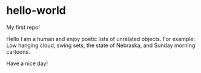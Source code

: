 # hello-world
My first repo!

Hello I am a human and enjoy poetic lists of unrelated objects. For example: Low hanging cloud, swing sets, the state of Nebraska, and Sunday morning cartoons.

Have a nice day!
